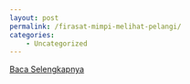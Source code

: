 ```yaml
---
layout: post
permalink: /firasat-mimpi-melihat-pelangi/
categories:
    - Uncategorized
---
```


[Baca Selengkapnya](/05)
